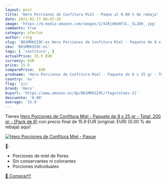 ```yaml
---
layout: post
title: 'Hero Porciones de Confitura Miel - Paque al 0.00 % de rebaja'
date: 2021-02-17 08:47:26
image: 'https://m.media-amazon.com/images/I/41RjXNnNfJL._SL200_.jpg'
comments: true
category: ofertas
author: ring
slug: 'B01MRKSI9C-es Hero Porciones de Confitura Miel - Paquete de 8 x 25 gr -...'
sku: 'B01MRKSI9C-es'
tags: [ 'confitura', ]
actualPrice: 15.9 EUR
currency: EUR
price: 15.9
comparePrice:  EUR
prodname: 'Hero Porciones de Confitura Miel - Paquete de 8 x 25 gr - Total: 200 gr - [Pack de 6]'
country: 'es'
flag: '🇪🇸'
brand: 'Hero'
buyurl: 'https://www.amazon.es/dp/B01MRKSI9C/?tag=tolees-21'
descuento: '0.00'
average: '15.9'
---
```


Tienes [Hero Porciones de Confitura Miel - Paquete de 8 x 25 gr - Total: 200 gr - [Pack de 6]](https://www.amazon.es/dp/B01MRKSI9C/?tag=tolees-21) con precio final de  15.9 EUR (original:  EUR) (0.00 %  de rebaja) aqui!

[![Hero Porciones de Confitura Miel - Paque](https://m.media-amazon.com/images/I/41RjXNnNfJL._SL200_.jpg)](https://www.amazon.es/dp/B01MRKSI9C/?tag=tolees-21)

🔎:

- Porciones de miel de flores
- Sin conservantes ni colorantes
- Porciones individuales

[🛒 Comprar!!!](https://www.amazon.es/dp/B01MRKSI9C/?tag=tolees-21)
